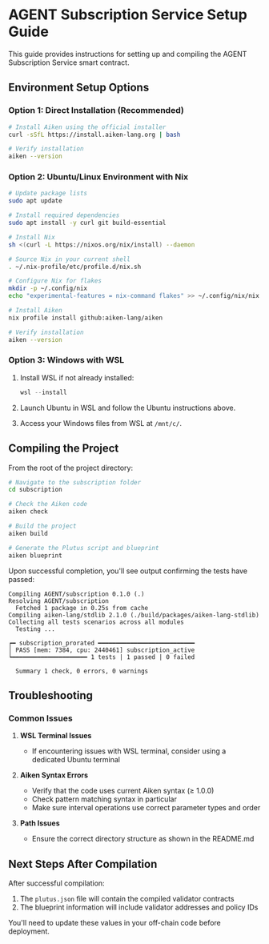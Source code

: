 # AGENT Subscription Service Setup Guide

This guide provides instructions for setting up and compiling the AGENT Subscription Service smart contract.

## Environment Setup Options

### Option 1: Direct Installation (Recommended)

```bash
# Install Aiken using the official installer
curl -sSfL https://install.aiken-lang.org | bash

# Verify installation
aiken --version
```

### Option 2: Ubuntu/Linux Environment with Nix

```bash
# Update package lists
sudo apt update

# Install required dependencies
sudo apt install -y curl git build-essential

# Install Nix
sh <(curl -L https://nixos.org/nix/install) --daemon

# Source Nix in your current shell
. ~/.nix-profile/etc/profile.d/nix.sh

# Configure Nix for flakes
mkdir -p ~/.config/nix
echo "experimental-features = nix-command flakes" >> ~/.config/nix/nix.conf

# Install Aiken
nix profile install github:aiken-lang/aiken

# Verify installation
aiken --version
```

### Option 3: Windows with WSL

1. Install WSL if not already installed:
   ```powershell
   wsl --install
   ```

2. Launch Ubuntu in WSL and follow the Ubuntu instructions above.

3. Access your Windows files from WSL at `/mnt/c/`.

## Compiling the Project

From the root of the project directory:

```bash
# Navigate to the subscription folder
cd subscription

# Check the Aiken code
aiken check

# Build the project
aiken build

# Generate the Plutus script and blueprint
aiken blueprint
```

Upon successful completion, you'll see output confirming the tests have passed:

```
Compiling AGENT/subscription 0.1.0 (.)
Resolving AGENT/subscription
  Fetched 1 package in 0.25s from cache
Compiling aiken-lang/stdlib 2.1.0 (./build/packages/aiken-lang-stdlib)
Collecting all tests scenarios across all modules
  Testing ...

┍━ subscription_prorated ━━━━━━━━━━━━━━━━━━━━━━━━━━━
│ PASS [mem: 7384, cpu: 2440461] subscription_active
┕━━━━━━━━━━━━━━━━━━━━━ 1 tests | 1 passed | 0 failed

  Summary 1 check, 0 errors, 0 warnings
```

## Troubleshooting

### Common Issues

1. **WSL Terminal Issues**
   - If encountering issues with WSL terminal, consider using a dedicated Ubuntu terminal

2. **Aiken Syntax Errors**
   - Verify that the code uses current Aiken syntax (≥ 1.0.0)
   - Check pattern matching syntax in particular
   - Make sure interval operations use correct parameter types and order

3. **Path Issues**
   - Ensure the correct directory structure as shown in the README.md

## Next Steps After Compilation

After successful compilation:

1. The `plutus.json` file will contain the compiled validator contracts
2. The blueprint information will include validator addresses and policy IDs

You'll need to update these values in your off-chain code before deployment. 